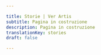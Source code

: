 ```yaml
---

title: Storie | Ver Artis
subtitle: Pagina in costruzione
description: Pagina in costruzione
translationKey: stories
draft: false

---
```

